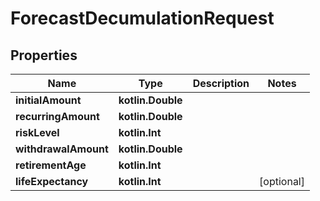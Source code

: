 
# ForecastDecumulationRequest

## Properties
Name | Type | Description | Notes
------------ | ------------- | ------------- | -------------
**initialAmount** | **kotlin.Double** |  | 
**recurringAmount** | **kotlin.Double** |  | 
**riskLevel** | **kotlin.Int** |  | 
**withdrawalAmount** | **kotlin.Double** |  | 
**retirementAge** | **kotlin.Int** |  | 
**lifeExpectancy** | **kotlin.Int** |  |  [optional]



